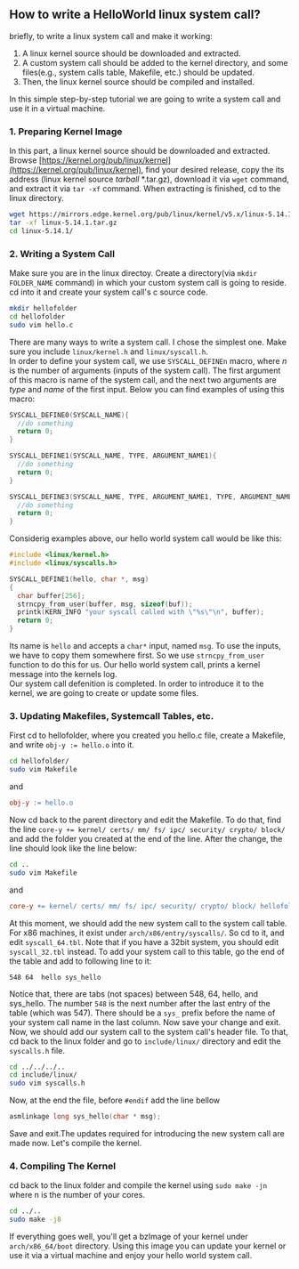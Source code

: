 ## **How to write a HelloWorld linux system call?**   
briefly, to write a linux system call and make it working:
1. A linux kernel source should be downloaded and extracted.  
2. A custom system call should be added to the kernel directory, and some files(e.g., system calls table, Makefile, etc.) should be updated.  
3. Then, the linux kernel source should be compiled and installed.  
  
In this simple step-by-step tutorial we are going to write a system call and use it in a virtual machine.  
### **1. Preparing Kernel Image**
In this part, a linux kernel source should be downloaded and extracted.  
Browse [https://kernel.org/pub/linux/kernel](https://kernel.org/pub/linux/kernel), find your desired release, copy the its address (linux kernel source _tarball_ \*.tar.gz), download it via `wget` command, and extract it via `tar -xf` command. When extracting is finished, cd to the linux directory.
```bash
wget https://mirrors.edge.kernel.org/pub/linux/kernel/v5.x/linux-5.14.1.tar.gz
tar -xf linux-5.14.1.tar.gz
cd linux-5.14.1/
```
### **2. Writing a System Call**
Make sure you are in the linux directoy. Create a directory(via `mkdir FOLDER_NAME` command) in which your custom system call is going to reside. cd into it and create your system call's c source code. 
```bash
mkdir hellofolder
cd hellofolder
sudo vim hello.c
```
There are many ways to write a system call. I chose the simplest one. Make sure you include `linux/kernel.h` and `linux/syscall.h`.  
In order to define your system call, we use `SYSCALL_DEFINEn` macro, where _n_ is the number of arguments (inputs of the system call). The first argument of this macro is name of the system call, and the next two arguments are _type_ and _name_ of the first input. Below you can find examples of using this macro:
```c
SYSCALL_DEFINE0(SYSCALL_NAME){
  //do something
  return 0;
}

SYSCALL_DEFINE1(SYSCALL_NAME, TYPE, ARGUMENT_NAME1){
  //do something
  return 0;
}

SYSCALL_DEFINE3(SYSCALL_NAME, TYPE, ARGUMENT_NAME1, TYPE, ARGUMENT_NAME2, TYPE, ARGUMENT_NAME3){
  //do something
  return 0;
}
```
Considerig examples above, our hello world system call would be like this:
```c
#include <linux/kernel.h>
#include <linux/syscalls.h>

SYSCALL_DEFINE1(hello, char *, msg)
{
  char buffer[256];
  strncpy_from_user(buffer, msg, sizeof(buf));
  printk(KERN_INFO "your syscall called with \"%s\"\n", buffer);
  return 0;
}
```
Its name is `hello` and accepts a `char*` input, named `msg`. To use the inputs, we have to copy them somewhere first. So we use `strncpy_from_user` function to do this for us. Our hello world system call, prints a kernel message into the kernels log.  
Our system call defenition is completed. In order to introduce it to the kernel, we are going to create or update some files.
### **3. Updating Makefiles, Systemcall Tables, etc.**
First cd to hellofolder, where you created you hello.c file, create a Makefile, and write `obj-y := hello.o` into it.
```bash
cd hellofolder/
sudo vim Makefile
```
and
```makefile
obj-y := hello.o
```
Now cd back to the parent directory and edit the Makefile. To do that, find the line `core-y += kernel/ certs/ mm/ fs/ ipc/ security/ crypto/ block/` and add the folder you created at the end of the line. After the change, the line should look like the line below:
```bash
cd ..
sudo vim Makefile
```
and
```makefile
core-y += kernel/ certs/ mm/ fs/ ipc/ security/ crypto/ block/ hellofolder/
```
At this moment, we should add the new system call to the system call table. For x86 machines, it exist under `arch/x86/entry/syscalls/`. So cd to it, and edit `syscall_64.tbl`. Note that if you have a 32bit system, you should edit `syscall_32.tbl` instead. To add your system call to this table, go the end of the table and add to following line to it:
```
548 64  hello sys_hello
```
Notice that, there are tabs (not spaces) between 548, 64, hello, and sys_hello. The number `548` is the next number after the last entry of the table (which was 547). There should be a `sys_` prefix before the name of your system call name in the last column. Now save your change and exit.  
Now, we should add our system call to the system call's header file. To that, cd back to the linux folder and go to `include/linux/` directory and edit the `syscalls.h` file. 
```bash 
cd ../../../..
cd include/linux/
sudo vim syscalls.h
```
Now, at the end the file, before `#endif` add the line bellow
```c
asmlinkage long sys_hello(char * msg);
```
Save and exit.The updates required for introducing the new system call are made now. Let's compile the kernel.
### **4. Compiling The Kernel**
cd back to the linux folder and compile the kernel using `sudo make -jn` where n is the number of your cores.
```bash
cd ../..
sudo make -j8
```
If everything goes well, you'll get a bzImage of your kernel under `arch/x86_64/boot` directory. Using this image you can update your kernel or use it via a virtual machine and enjoy your hello world system call.
